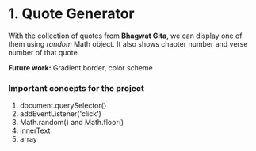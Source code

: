 # 1. Quote Generator

With the collection of quotes from **Bhagwat Gita**, we can display one of them using *random* Math object. It also shows chapter number and verse number of that quote.

**Future work:** Gradient border, color scheme

### Important concepts for the project
1. document.querySelector()
2. addEventListener('click')
3. Math.random() and Math.floor()
4. innerText
5. array
